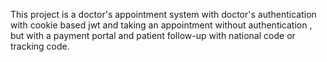 This project is a doctor's appointment system 
with doctor's authentication with cookie based jwt and taking an appointment without authentication ,
but with a payment portal and patient follow-up with national code or tracking code.
